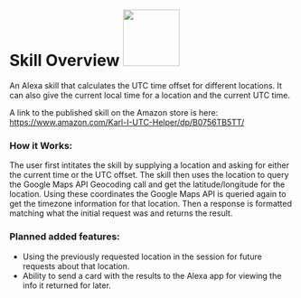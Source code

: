 <h1> Skill Overview 
  <a href="https://www.amazon.com/Karl-I-UTC-Helper/dp/B0756TB5TT/">
    <img src="https://images-na.ssl-images-amazon.com/images/I/61PpZudD5XL._SL210_QL95_BG0,0,0,0_FMpng_.png" width="100"> 
  </a> 
</h1>

An Alexa skill that calculates the UTC time offset for different locations. It can also give the current local time for a location and the current UTC time.

A link to the published skill on the Amazon store is here: https://www.amazon.com/Karl-I-UTC-Helper/dp/B0756TB5TT/


<h3> How it Works: </h3>

The user first intitates the skill by supplying a location and asking for either the current time or the UTC offset. The skill then uses the location to query the Google Maps API Geocoding call and get the latitude/longitude for the location. Using these coordinates the Google Maps API is queried again to get the timezone information for that location. Then a response is formatted matching what the initial request was and returns the result. 

<h3> Planned added features: </h3>

* Using the previously requested location in the session for future requests about that location.
* Ability to send a card with the results to the Alexa app for viewing the info it returned for later.
